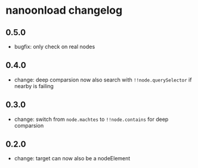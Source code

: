 # nanoonload changelog

## 0.5.0
* bugfix: only check on real nodes

## 0.4.0
* change: deep comparsion now also search with `!!node.querySelector` if nearby is failing

## 0.3.0
* change: switch from `node.machtes` to `!!node.contains` for deep comparsion

## 0.2.0
* change: target can now also be a nodeElement
